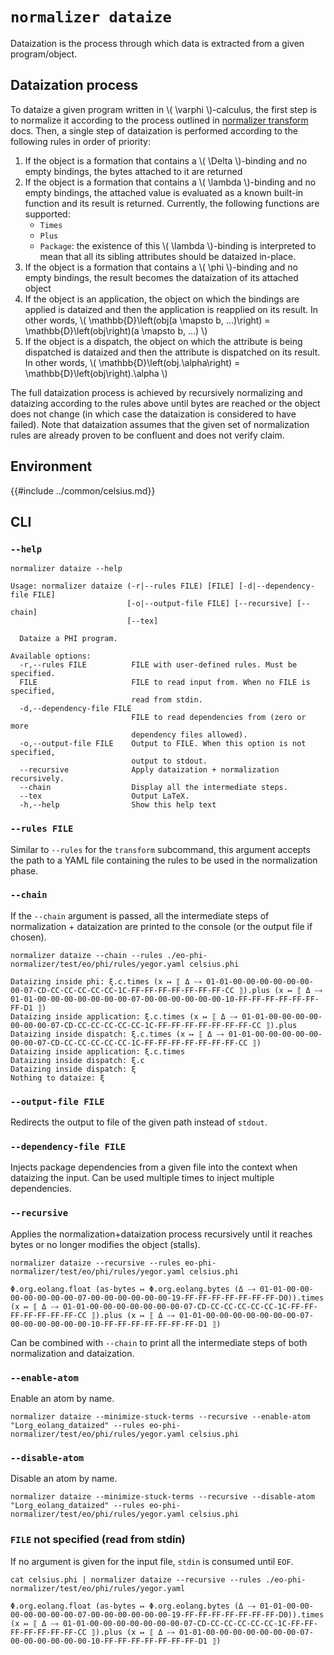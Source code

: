 # `normalizer dataize`

Dataization is the process through which data is extracted from a given program/object.

## Dataization process

To dataize a given program written in \\( \varphi \\)-calculus, the first step is to normalize it according to the process outlined in [normalizer transform](./transform.md) docs.
Then, a single step of dataization is performed according to the following rules in order of priority:

1. If the object is a formation that contains a \\( \Delta \\)-binding and no empty bindings, the bytes attached to it are returned
2. If the object is a formation that contains a \\( \lambda \\)-binding and no empty bindings, the attached value is evaluated as a known built-in function and its result is returned. Currently, the following functions are supported:
   - `Times`
   - `Plus`
   - `Package`: the existence of this \\( \lambda \\)-binding is interpreted to mean that all its sibling attributes should be dataized in-place.
3. If the object is a formation that contains a \\( \phi \\)-binding and no empty bindings, the result becomes the dataization of its attached object
4. If the object is an application, the object on which the bindings are applied is dataized and then the application is reapplied on its result. In other words, \\( \mathbb{D}\left(obj(a \mapsto b, ...)\right) = \mathbb{D}\left(obj\right)(a \mapsto b, ...) \\)
5. If the object is a dispatch, the object on which the attribute is being dispatched is dataized and then the attribute is dispatched on its result. In other words, \\( \mathbb{D}\left(obj.\alpha\right) = \mathbb{D}\left(obj\right).\alpha \\)

The full dataization process is achieved by recursively normalizing and dataizing according to the rules above until bytes are reached or the object does not change (in which case the dataization is considered to have failed).
Note that dataization assumes that the given set of normalization rules are already proven to be confluent and does not verify claim.

## Environment

{{#include ../common/celsius.md}}

## CLI

### `--help`

```$ as console
normalizer dataize --help
```

```console
Usage: normalizer dataize (-r|--rules FILE) [FILE] [-d|--dependency-file FILE]
                          [-o|--output-file FILE] [--recursive] [--chain]
                          [--tex]

  Dataize a PHI program.

Available options:
  -r,--rules FILE          FILE with user-defined rules. Must be specified.
  FILE                     FILE to read input from. When no FILE is specified,
                           read from stdin.
  -d,--dependency-file FILE
                           FILE to read dependencies from (zero or more
                           dependency files allowed).
  -o,--output-file FILE    Output to FILE. When this option is not specified,
                           output to stdout.
  --recursive              Apply dataization + normalization recursively.
  --chain                  Display all the intermediate steps.
  --tex                    Output LaTeX.
  -h,--help                Show this help text
```

### `--rules FILE`

Similar to `--rules` for the `transform` subcommand, this argument accepts the path to a YAML file containing the rules to be used in the normalization phase.

### `--chain`

If the `--chain` argument is passed, all the intermediate steps of normalization + dataization are printed to the console (or the output file if chosen).

```$ as console
normalizer dataize --chain --rules ./eo-phi-normalizer/test/eo/phi/rules/yegor.yaml celsius.phi
```

```console
Dataizing inside phi: ξ.c.times (x ↦ ⟦ Δ ⤍ 01-01-00-00-00-00-00-00-00-07-CD-CC-CC-CC-CC-CC-1C-FF-FF-FF-FF-FF-FF-FF-CC ⟧).plus (x ↦ ⟦ Δ ⤍ 01-01-00-00-00-00-00-00-00-07-00-00-00-00-00-00-10-FF-FF-FF-FF-FF-FF-FF-D1 ⟧)
Dataizing inside application: ξ.c.times (x ↦ ⟦ Δ ⤍ 01-01-00-00-00-00-00-00-00-07-CD-CC-CC-CC-CC-CC-1C-FF-FF-FF-FF-FF-FF-FF-CC ⟧).plus
Dataizing inside dispatch: ξ.c.times (x ↦ ⟦ Δ ⤍ 01-01-00-00-00-00-00-00-00-07-CD-CC-CC-CC-CC-CC-1C-FF-FF-FF-FF-FF-FF-FF-CC ⟧)
Dataizing inside application: ξ.c.times
Dataizing inside dispatch: ξ.c
Dataizing inside dispatch: ξ
Nothing to dataize: ξ
```

### `--output-file FILE`

Redirects the output to file of the given path instead of `stdout`.

### `--dependency-file FILE`

Injects package dependencies from a given file into the context when dataizing the input.
Can be used multiple times to inject multiple dependencies.

### `--recursive`

Applies the normalization+dataization process recursively until it reaches bytes or no longer modifies the object (stalls).

```$ as console
normalizer dataize --recursive --rules eo-phi-normalizer/test/eo/phi/rules/yegor.yaml celsius.phi
```

```console
Φ.org.eolang.float (as-bytes ↦ Φ.org.eolang.bytes (Δ ⤍ 01-01-00-00-00-00-00-00-00-07-00-00-00-00-00-00-19-FF-FF-FF-FF-FF-FF-FF-D0)).times (x ↦ ⟦ Δ ⤍ 01-01-00-00-00-00-00-00-00-07-CD-CC-CC-CC-CC-CC-1C-FF-FF-FF-FF-FF-FF-FF-CC ⟧).plus (x ↦ ⟦ Δ ⤍ 01-01-00-00-00-00-00-00-00-07-00-00-00-00-00-00-10-FF-FF-FF-FF-FF-FF-FF-D1 ⟧)
```

Can be combined with `--chain` to print all the intermediate steps of both normalization and dataization.
### `--enable-atom`

Enable an atom by name.

```$ as console
normalizer dataize --minimize-stuck-terms --recursive --enable-atom "Lorg_eolang_dataized" --rules eo-phi-normalizer/test/eo/phi/rules/yegor.yaml celsius.phi
```

### `--disable-atom`

Disable an atom by name.

```$ as console
normalizer dataize --minimize-stuck-terms --recursive --disable-atom "Lorg_eolang_dataized" --rules eo-phi-normalizer/test/eo/phi/rules/yegor.yaml celsius.phi
```

### `FILE` not specified (read from stdin)

If no argument is given for the input file, `stdin` is consumed until `EOF`.

```$ as console
cat celsius.phi | normalizer dataize --recursive --rules ./eo-phi-normalizer/test/eo/phi/rules/yegor.yaml
```

```console
Φ.org.eolang.float (as-bytes ↦ Φ.org.eolang.bytes (Δ ⤍ 01-01-00-00-00-00-00-00-00-07-00-00-00-00-00-00-19-FF-FF-FF-FF-FF-FF-FF-D0)).times (x ↦ ⟦ Δ ⤍ 01-01-00-00-00-00-00-00-00-07-CD-CC-CC-CC-CC-CC-1C-FF-FF-FF-FF-FF-FF-FF-CC ⟧).plus (x ↦ ⟦ Δ ⤍ 01-01-00-00-00-00-00-00-00-07-00-00-00-00-00-00-10-FF-FF-FF-FF-FF-FF-FF-D1 ⟧)
```
